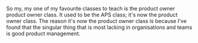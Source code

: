 So my, my one of my favourite classes to teach is the product owner product owner class. It used to be the APS class; it's now the product owner class. The reason it's now the product owner class is because I've found that the singular thing that is most lacking in organisations and teams is good product management.